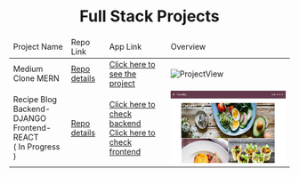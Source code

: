 <p align="center"> 
  
<h1 align="center">Full Stack Projects</h1>

</p>

<table>
    <thead>
        <tr>
            <td>Project Name</td>
            <td>Repo Link</td>
            <td>App Link</td>
            <td>Overview</td>
        </tr>
    </thead>
    <tbody> 
        <tr>
            <td>Medium Clone MERN</td>
            <td><a href="https://github.com/nurkocar/medium-mern-project" target="_blank">Repo details</a></td>
            <td><a href="https://medium-mern-clone.herokuapp.com/" target="_blank">Click here to see the project</a></td>
            <td><img style="width:500px;" src="./gifs/MediumClone.gif" alt="ProjectView" height=130></td> 
        </tr>
        <tr>
            <td>Recipe Blog <br> Backend-DJANGO <br> Frontend-REACT <br> ( In Progress )</td>
            <td><a href="https://github.com/nurkocar/BlogProject-Frontend-React" target="_blank">Repo details</a></td>
            <td>
            <a href="https://recipe-blog-django-backend.herokuapp.com/" target="_blank">Click here to check backend</a>
            <br>
            <a href="https://myrecipeblog.herokuapp.com/" target="_blank">Click here to check frontend</a></td>
            <td><img style="width:500px;" src="./images/RecipeBlog1.PNG" alt="ProjectView" height=130></td> 
        </tr>
        
</tbody>
</table>

